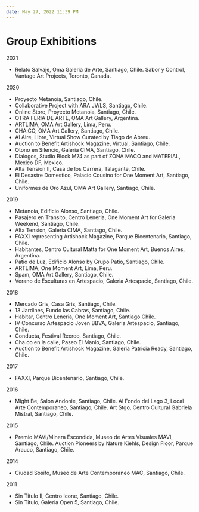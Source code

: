 ```yaml
---
date: May 27, 2022 11:39 PM
---
```


# Group Exhibitions

2021
* Relato Salvaje, Oma Galeria de Arte, Santiago, Chile.
Sabor y Control, Vantage Art Projects, Toronto, Canada.

2020
* Proyecto Metanoia, Santiago, Chile.
* Collaborative Project with ARA JWLS, Santiago, Chile.
* Online Store, Proyecto Metanoia, Santiago, Chile.
* OTRA FERIA DE ARTE, OMA Art Gallery, Argentina.
* ARTLIMA, OMA Art Gallery, Lima, Peru.
* CHA.CO, OMA Art Gallery, Santiago, Chile.
* Al Aire, Libre, Virtual Show Curated by Tiago de Abreu.
* Auction to Benefit Artishock Magazine, Virtual, Santiago, Chile.
* Otono en Silencio, Galeria CIMA, Santiago, Chile.
* Dialogos, Studio Block M74 as part of ZONA MACO and MATERIAL, Mexico DF, Mexico.
* Alta Tension II, Casa de los Carrera, Talagante, Chile.
* El Desastre Domestico, Palacio Cousino for One Moment Art, Santiago, Chile.
* Uniformes de Oro Azul, OMA Art Gallery, Santiago, Chile.

2019
* Metanoia, Edificio Alonso, Santiago, Chile.
* Pasajero en Transito, Centro Leneria, One Moment Art for Galeria Weekend, Santiago, Chile.
* Alta Tension, Galeria CIMA, Santiago, Chile.
* FAXXI representing Artishock Magazine, Parque Bicentenario, Santiago, Chile.
* Habitantes, Centro Cultural Matta for One Moment Art, Buenos Aires, Argentina.
* Patio de Luz, Edificio Alonso by Grupo Patio, Santiago, Chile.
* ARTLIMA, One Moment Art, Lima, Peru.
* Spam, OMA Art Gallery, Santiago, Chile.
* Verano de Esculturas en Artespacio, Galeria Artespacio, Santiago, Chile.

2018
* Mercado Gris, Casa Gris, Santiago, Chile.
* 13 Jardines, Fundo las Cabras, Santiago, Chile.
* Habitar, Centro Leneria, One Moment Art, Santiago Chile.
* IV Concurso Artespacio Joven BBVA, Galeria Artespacio, Santiago, Chile.
* Conducta, Festival Recreo, Santiago, Chile.
* Cha.co en la calle, Paseo El Manio, Santiago, Chile.
* Auction to Benefit Artishock Magazine, Galeria Patricia Ready, Santiago, Chile.

2017
* FAXXI, Parque Bicentenario, Santiago, Chile.

2016
* Might Be, Salon Andonie, Santiago, Chile.
Al Fondo del Lago 3, Local Arte Contemporaneo, Santiago, Chile.
Art Stgo, Centro Cultural Gabriela Mistral, Santiago, Chile.

2015
* Premio MAVI/Minera Escondida, Museo de Artes Visuales MAVI, Santiago, Chile.
Auction Pioneers by Nature Kiehls, Design Floor, Parque Arauco, Santiago, Chile.

2014
* Ciudad Sosifo, Museo de Arte Contemporaneo MAC, Santiago, Chile.

2011
* Sin Titulo II, Centro Icone, Santiago, Chile.
* Sin Titulo, Galeria Open 5, Santiago, Chile.

